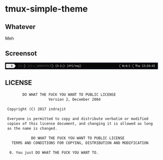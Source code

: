 # tmux-simple-theme

## Whatever

Meh

## Screensot

![simple-theme.png](https://raw.githubusercontent.com/eendroroy/tmux-simple-theme/master/simple-theme.png)

## LICENSE

```
        DO WHAT THE FUCK YOU WANT TO PUBLIC LICENSE
                    Version 2, December 2004

 Copyright (C) 2017 indrajit

 Everyone is permitted to copy and distribute verbatim or modified
 copies of this license document, and changing it is allowed as long
 as the name is changed.

            DO WHAT THE FUCK YOU WANT TO PUBLIC LICENSE
   TERMS AND CONDITIONS FOR COPYING, DISTRIBUTION AND MODIFICATION

  0. You just DO WHAT THE FUCK YOU WANT TO.
```
